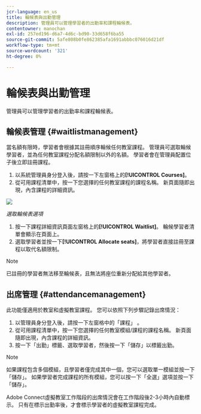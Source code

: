 ```yaml
---
jcr-language: en_us
title: 輪候表與出勤管理
description: 管理員可以管理學習者的出勤率和課程輪候表。
contentowner: manochan
exl-id: 257ed196-d6a7-4d6c-bd90-33d658f6ba55
source-git-commit: 5afe808b0fe862385afa1691abbbc076016d21df
workflow-type: tm+mt
source-wordcount: '321'
ht-degree: 0%

---
```


# 輪候表與出勤管理

管理員可以管理學習者的出勤率和課程輪候表。

## 輪候表管理 {#waitlistmanagement}

當名額有限時，學習者會根據其註冊順序輪候任何教室課程。 管理員可選取輪候學習者，並為任何教室課程分配名額限制以外的名額。 學習者會在管理員配置位子後立即註冊課程。

1. 以系統管理員身分登入後，請按一下左窗格上的&#x200B;**[!UICONTROL Courses]**。
1. 從可用課程清單中，按一下您選擇的任何教室課程的課程名稱。 新頁面隨即出現，內含課程的詳細資訊。

![](assets/waitlist-and-attendance-mgmnt.png)

*選取輪候表選項*

1. 按一下課程詳細資訊頁面左窗格上的&#x200B;**[!UICONTROL Waitlist]**。 輪候學習者清單會顯示在頁面上。
1. 選取學習者並按一下&#x200B;**[!UICONTROL Allocate seats]**，將學習者直接註冊至課程以取代名額限制。

>[!NOTE]
>
>已註冊的學習者無法移至輪候表，且無法將座位重新分配給其他學習者。

## 出席管理 {#attendancemanagement}

此功能僅適用於教室和虛擬教室課程。 您可以依照下列步驟記錄出席情況：

1. 以管理員身分登入後，請按一下左窗格中的「課程」 。
1. 從可用課程清單中，按一下您選擇的任何教室模組/課程的課程名稱。 新頁面隨即出現，內含課程的詳細資訊。
1. 按一下「出勤」標籤、選取學習者，然後按一下「儲存」以標籤出勤。

>[!NOTE]
>
>如果課程包含多個模組，且學習者僅完成其中一個，您可以選取單一模組並按一下「儲存」。 如果學習者完成課程的所有模組，您可以按一下「全選」選項並按一下「儲存」。

Adobe Connect虛擬教室工作階段的出席情況會在工作階段後2-3小時內自動標示。 只有在標示出勤率後，才會標示學習者的虛擬教室課程完成。
